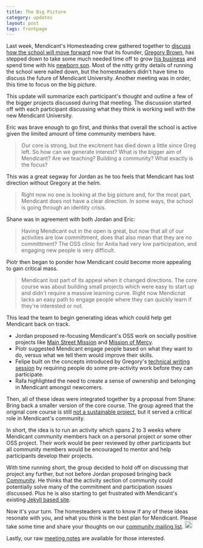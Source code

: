 ```yaml
---
title: The Big Picture
category: updates
layout: post
tags: frontpage
---
```


Last week, Mendicant's Homesteading crew gathered together to [discuss how the school will move forward](/updates/2012/07/06/moving-forward.html) now that its founder, [Gregory Brown](http://twitter.com/practicingruby), has stepped down to take some much needed time off to grow [his business](http://practicingruby.com) and spend time with his [newborn son](http://i.imgur.com/pKcgD.jpg). Most of the nitty gritty details of running the school were nailed down, but the homesteaders didn't have time to discuss the future of Mendicant University. Another meeting was in order, this time to focus on the big picture.

This update will summarize each participant's thought and outline a few of the bigger projects discussed during that meeting. The discussion started off with each participant discussing what they think is working well with the new Mendicant University.

Eric was brave enough to go first, and thinks that overall the school is active given the limited amount of time community members have.

> Our core is strong, but the excitment has died down a little since Greg left. So how can we generate interest? What is the bigger aim of Mendicant? Are we teaching? Building a community? What exactly is the focus?

This was a great segway for Jordan as he too feels that Mendicant has lost direction without Gregory at the helm.

> Right now no one is looking at the big picture and, for the most part, Mendicant does not have a clear direction. In some ways, the school is going through an identity crisis.

Shane was in agreement with both Jordan and Eric:

> Having Mendicant out in the open is great, but now that all of our activities are low committment, does that also mean that they are no committment? The OSS clinic for Anita had very low participation, and engaging new people is very difficult.

Piotr then began to ponder how Mendicant could become more appealing to gain critical mass.

> Mendicant lost part of its appeal when it changed directions. The core course was about building small projects which were easy to start up and didn't require a massive learning curve.  Right now Mendicnat lacks an easy path to engage people where they can quickly learn if they're interested or not.

This lead the team to begin generating ideas which could help get Mendicant back on track.

- Jordan proposed re-focusing Mendicant's OSS work on socially positive projects like [Main Street Mission](https://github.com/MainStMission/food-pantry-manager) and [Mission of Mercy](https://github.com/mission-of-mercy/mission-of-mercy#readme).
- Piotr suggested Mendicant engage people based on what they want to do, versus what we tell them would improve their skills.
- Felipe built on the concepts introduced by Gregory's [technical writing session](/activities/2012/06/05/technical-writing.html) by requiring people do some pre-activity work before they can participate.
- Rafa highlighted the need to create a sense of ownership and belonging in Mendicant amongst newcomers.

Then, all of these ideas were integrated together by a proposal from Shane: Bring back a smaller version of the core course. The group agreed that the original core course is still [not a sustainable project](http://git.io/txB0VQ), but it served a critical role in Mendicant's community.

In short, the idea is to run an activity which spans 2 to 3 weeks where Mendicant community members hack on a personal project or some other OSS project. Their work would be peer reviewed by other participants but all community members would be encouraged to mentor and help participants develop their projects.

With time running short, the group decided to hold off on discussing that project any further, but not before Jordan proposed bringing back [Community](https://github.com/mendicant-original/community#readme). He thinks that the activity section of community could potentially solve many of the commitment and participation issues discussed. Plus he is also starting to get frustrated with Mendicant's existing [Jekyll based site](https://github.com/mendicant/mendicantuniversity.org).

Now it's your turn. The homesteaders want to know if any of these ideas resonate with you, and what you think is the best plan for Mendicant. Please take some time and share your thoughts on our [community mailing list](http://lists.mendicantuniversity.org/listinfo.cgi/community-mendicantuniversity.org). <img src="http://community.mendicantuniversity.org/assets/emojis/heart.png" class="emoji" title=":heart:" alt=":heart:" height="20" width="20">

Lastly, our raw [meeting notes](http://practicingruby.com:9001/p/mendicant-skype-2) are available for those interested.